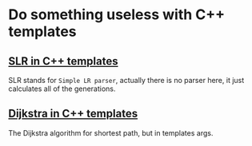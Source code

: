 # Do something useless with C++ templates

## [SLR in C++ templates](SLR)
SLR stands for `Simple LR parser`, actually there is no parser here, it just calculates all of the generations.

## [Dijkstra in C++ templates](Dijkstra)
The Dijkstra algorithm for shortest path, but in templates args.
